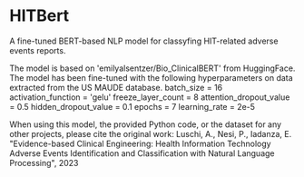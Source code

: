 # HITBert
A fine-tuned BERT-based NLP model for classyfing HIT-related adverse events reports.

The model is based on 'emilyalsentzer/Bio_ClinicalBERT' from HuggingFace.
The model has been fine-tuned with the following hyperparameters on data extracted from the US MAUDE database.
batch_size = 16
activation_function = 'gelu' 
freeze_layer_count = 8
attention_dropout_value = 0.5
hidden_dropout_value = 0.1
epochs = 7
learning_rate = 2e-5

When using this model, the provided Python code, or the dataset for any other projects, please cite the original work:
Luschi, A., Nesi, P., Iadanza, E. "Evidence-based Clinical Engineering: Health Information Technology Adverse Events Identification and Classification with Natural Language Processing", 2023

